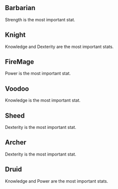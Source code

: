## Barbarian

Strength is the most important stat.

## Knight

Knowledge and Dexterity are the most important stats.

## FireMage

Power is the most important stat.

## Voodoo

Knowledge is the most important stat.

## Sheed

Dexterity is the most important stat.

## Archer

Dexterity is the most important stat.

## Druid

Knowledge and Power are the most important stats.
